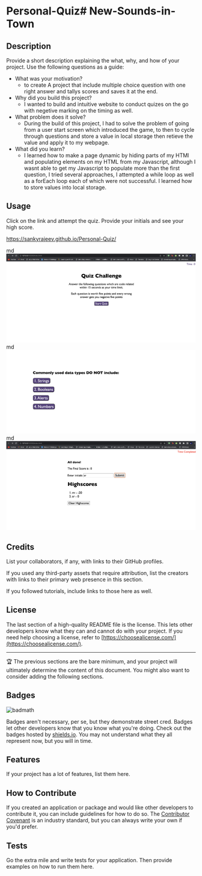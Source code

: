 # Personal-Quiz# New-Sounds-in-Town

## Description

Provide a short description explaining the what, why, and how of your project. Use the following questions as a guide:

- What was your motivation?
   - to create A project that include multiple choice question with one right answer and tallys scores and saves it at the end.
- Why did you build this project? 
   - I wanted to build and intuitive website to conduct quizes on the go with negetive marking on the timing as well.
- What problem does it solve?
   - During the build of this project, I had to solve the problem of going from a user start screen which introduced the game, to then to cycle through questions and store a value in local storage then retieve the value and apply it to my webpage.
- What did you learn?
   - I learned how to make a page dynamic by hiding parts of my HTMl and populating elements on my HTML from my Javascript, although I wasnt able to get my Javascript to populate more than the first question, I tried several approaches, I attempted a while loop as well as a forEach loop each of which were not successful. I learned how to store values into local storage.




## Usage

Click on the link and attempt the quiz. Provide your initials and see your high score.

https://sankyrajeev.github.io/Personal-Quiz/



   md![alt text](images/screen1.png)
   md![alt text](images/screen2.png)
   md![alt text](images/screen3.png)
    

## Credits

List your collaborators, if any, with links to their GitHub profiles.

If you used any third-party assets that require attribution, list the creators with links to their primary web presence in this section.

If you followed tutorials, include links to those here as well.

## License

The last section of a high-quality README file is the license. This lets other developers know what they can and cannot do with your project. If you need help choosing a license, refer to [https://choosealicense.com/](https://choosealicense.com/).

---

🏆 The previous sections are the bare minimum, and your project will ultimately determine the content of this document. You might also want to consider adding the following sections.

## Badges

![badmath](https://img.shields.io/github/languages/top/lernantino/badmath)

Badges aren't necessary, per se, but they demonstrate street cred. Badges let other developers know that you know what you're doing. Check out the badges hosted by [shields.io](https://shields.io/). You may not understand what they all represent now, but you will in time.

## Features

If your project has a lot of features, list them here.

## How to Contribute

If you created an application or package and would like other developers to contribute it, you can include guidelines for how to do so. The [Contributor Covenant](https://www.contributor-covenant.org/) is an industry standard, but you can always write your own if you'd prefer.

## Tests

Go the extra mile and write tests for your application. Then provide examples on how to run them here.